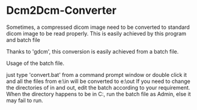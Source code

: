 # Dcm2Dcm-Converter
Sometimes, a compressed dicom image need to be converted to standard dicom image to be read properly. This is easily achieved by this program and batch file

Thanks to 'gdcm', this conversion is easily achieved from a batch file.

Usage of the batch file.

just type 'convert.bat' from a command prompt window or double click it and all the files from e:\in will be converted to e:\out
If you need to change the directories of in and out, edit the batch according to your requirement. When the directory happens to be in C:\, run the batch file as Admin, else it may fail to run.


